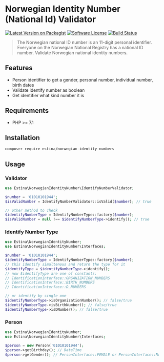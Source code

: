 # Norwegian Identity Number (National Id) Validator

[![Latest Version on Packagist][ico-version]][link-packagist]
[![Software License][ico-license]](LICENSE.md)
[![Build Status][ico-travis]][link-travis]

> The Norwegian national ID number is an 11-digit personal identifier. Everyone on the Norwegian National Registry has a national ID number.
> Validate Norwegian national identity numbers.

## Features

 - Person identifier to get a gender, personal number, individual number, birth dates
 - Validate identify number as boolean
 - Get identifier what kind number it is

## Requirements

 - PHP >= 7.1

## Installation

```sh
composer require estina/norwegian-identity-numbers
```

## Usage

### Validator

```php
use Estina\NorwegianIdentityNumber\IdentifyNumberValidator;

$number = '01010101944';
$isValidNumber = IdentifyNumberValidator::isValid($number); // true

// other method to check
$identifyNumberType = IdentifyNumberType::factory($number);
$isValidNumber = null !== $identifyNumberType->identify(); // true
```

### Identify Number Type

```php
use Estina\NorwegianIdentityNumber;
use Estina\NorwegianIdentityNumber\Interfaces;

$number = '01010101944';
$identifyNumberType = IdentifyNumberType::factory($number);
// this identify simultenous and return the type for it
$identifyType = $identifyNumberType->identify();
// now $identifyType are one of constants:
// IdentificationInterface::ORGANIZATION_NUMBERS
// IdentificationInterface::BIRTH_NUMBERS
// IdentificationInterface::D_NUMBERS

// or identify by single one
$identifyNumberType->isOrganizationNumber(); // false/true
$identifyNumberType->isBirthNumber(); // false/true
$identifyNumberType->isDNumber(); // false/true
```

### Person

```php
use Estina\NorwegianIdentityNumber;
use Estina\NorwegianIdentityNumber\Interfaces;

$person = new Person('01010101944');
$person->getBirthday(); // DateTime
$person->getGender(); // PersonInterface::FEMALE or PersonInterface::MALE
```

[ico-version]: https://img.shields.io/packagist/v/estina/norwegian-identity-numbers.svg?style=flat-square
[ico-license]: https://img.shields.io/badge/license-MIT-brightgreen.svg?style=flat-square
[ico-travis]: https://api.travis-ci.org/Estina/norwegian-identity-numbers.svg?branch=master&style=flat-square
[link-packagist]: https://packagist.org/packages/estina/norwegian-identity-numbers
[link-travis]: https://travis-ci.org/Estina/norwegian-identity-numbers